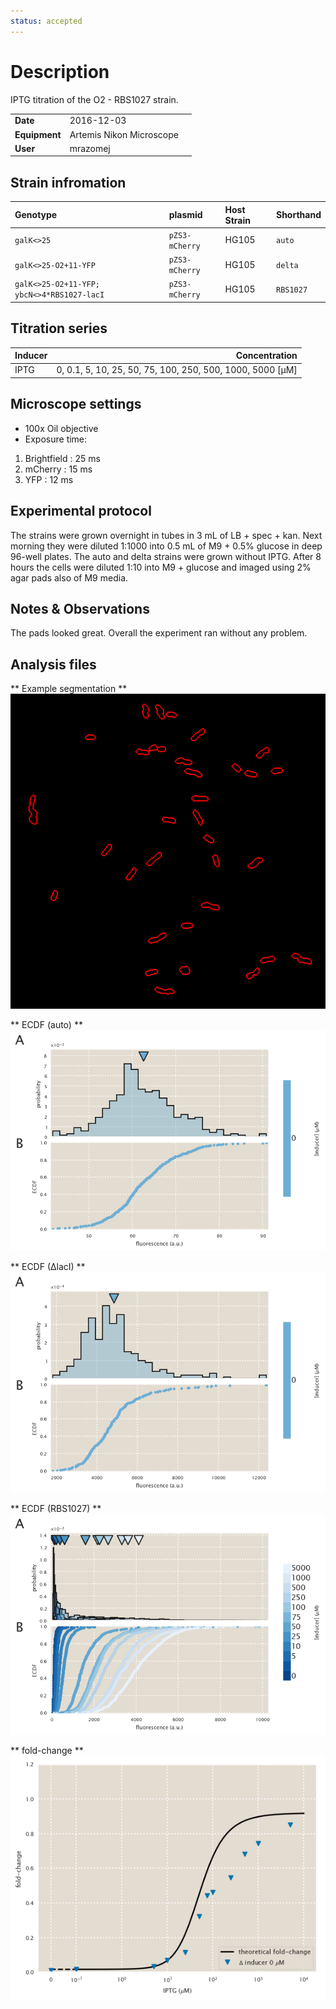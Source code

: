 ```yaml
---
status: accepted
---
```


# Description
IPTG titration of the O2 - RBS1027 strain.

| | | |
|-|-|-|
| __Date__ | 2016-12-03 |
| __Equipment__ | Artemis Nikon Microscope |
| __User__ | mrazomej |

## Strain infromation
| Genotype | plasmid | Host Strain | Shorthand |
| :------- | :------ | :---------- | :-------- |
| `galK<>25` | `pZS3-mCherry` | HG105 | `auto` |
| `galK<>25-O2+11-YFP` | `pZS3-mCherry` | HG105 | `delta` |
| `galK<>25-O2+11-YFP; ybcN<>4*RBS1027-lacI` | `pZS3-mCherry` | HG105 | `RBS1027` |

## Titration series
| Inducer | Concentration |
| :------ | ------------: |
| IPTG | 0, 0.1, 5, 10, 25, 50, 75, 100, 250, 500, 1000, 5000 [µM] |

## Microscope settings

* 100x Oil objective
* Exposure time:
1. Brightfield : 25 ms
2. mCherry : 15 ms
3. YFP : 12 ms

## Experimental protocol

The strains were grown overnight in tubes in 3 mL of LB + spec + kan.
Next morning they were diluted 1:1000 into 0.5 mL of M9 + 0.5% glucose
in deep 96-well plates.
The auto and delta strains were grown without IPTG.
After 8 hours the cells were diluted 1:10 into M9 + glucose and imaged
using 2% agar pads also of M9 media.

## Notes & Observations
The pads looked great. Overall the experiment ran without any problem.

## Analysis files

** Example segmentation **
![](outdir/example_segmentation.png)

** ECDF (auto) **
![](outdir/auto_fluor_ecdf.png)

** ECDF (∆lacI) **
![](outdir/delta_fluor_ecdf.png)

** ECDF (RBS1027) **
![](outdir/RBS1027_fluor_ecdf.png)

** fold-change **
![](outdir/fold_change.png)
